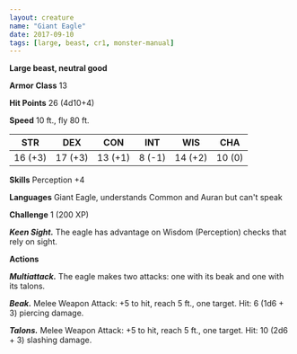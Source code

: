 ```yaml
---
layout: creature
name: "Giant Eagle"
date: 2017-09-10
tags: [large, beast, cr1, monster-manual]
---
```


**Large beast, neutral good**

**Armor Class** 13

**Hit Points** 26 (4d10+4)

**Speed** 10 ft., fly 80 ft.

|   STR   |   DEX   |   CON   |   INT   |   WIS   |   CHA   |
|:-----:|:-----:|:-----:|:-----:|:-----:|:-----:|
| 16 (+3) | 17 (+3) | 13 (+1) | 8 (-1) | 14 (+2) | 10 (0) |

**Skills** Perception +4

**Languages** Giant Eagle, understands Common and Auran but can't speak

**Challenge** 1 (200 XP)

***Keen Sight.*** The eagle has advantage on Wisdom (Perception) checks that rely on sight.

**Actions**

***Multiattack.*** The eagle makes two attacks: one with its beak and one with its talons.

***Beak.*** Melee Weapon Attack: +5 to hit, reach 5 ft., one target. Hit: 6 (1d6 + 3) piercing damage.

***Talons.*** Melee Weapon Attack: +5 to hit, reach 5 ft., one target. Hit: 10 (2d6 + 3) slashing damage.

